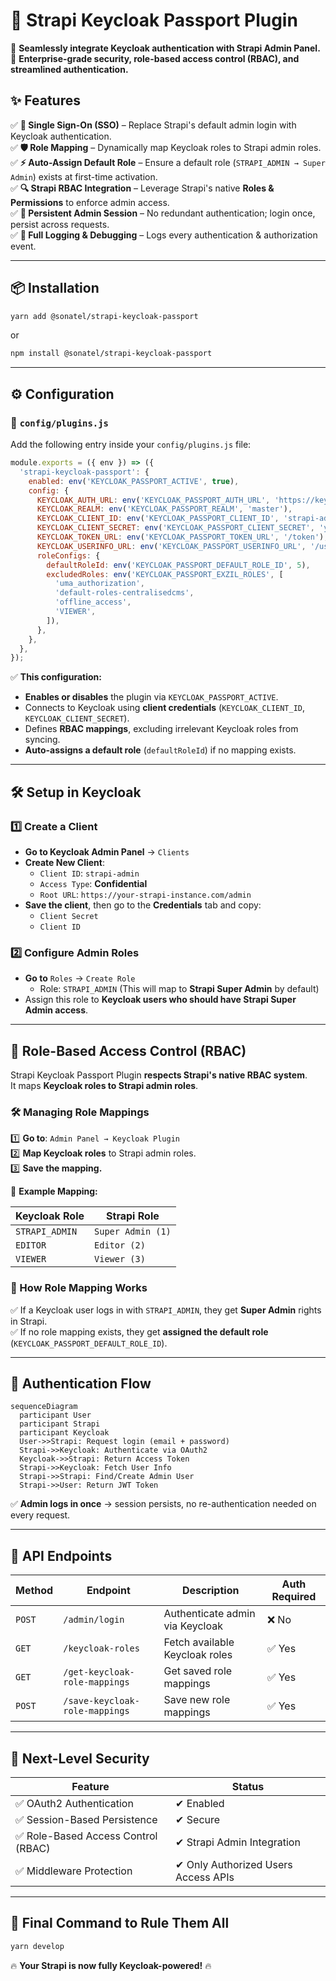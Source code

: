 # 🔑 Strapi Keycloak Passport Plugin
🚀 **Seamlessly integrate Keycloak authentication with Strapi Admin Panel.**  
💼 **Enterprise-grade security, role-based access control (RBAC), and streamlined authentication.**  

## ✨ Features
✅ **🔐 Single Sign-On (SSO)** – Replace Strapi's default admin login with Keycloak authentication.  
✅ **🛡️ Role Mapping** – Dynamically map Keycloak roles to Strapi admin roles.  
✅ **⚡ Auto-Assign Default Role** – Ensure a default role (`STRAPI_ADMIN → Super Admin`) exists at first-time activation.  
✅ **🔍 Strapi RBAC Integration** – Leverage Strapi's native **Roles & Permissions** to enforce admin access.  
✅ **💾 Persistent Admin Session** – No redundant authentication; login once, persist across requests.  
✅ **📜 Full Logging & Debugging** – Logs every authentication & authorization event.  

---

## 📦 Installation
```bash
yarn add @sonatel/strapi-keycloak-passport
```
or
```bash
npm install @sonatel/strapi-keycloak-passport
```

---

## ⚙️ Configuration
### 🔹 `config/plugins.js`
Add the following entry inside your `config/plugins.js` file:

```javascript
module.exports = ({ env }) => ({
  'strapi-keycloak-passport': {
    enabled: env('KEYCLOAK_PASSPORT_ACTIVE', true),
    config: {
      KEYCLOAK_AUTH_URL: env('KEYCLOAK_PASSPORT_AUTH_URL', 'https://keycloak.example.com/auth'),
      KEYCLOAK_REALM: env('KEYCLOAK_PASSPORT_REALM', 'master'),
      KEYCLOAK_CLIENT_ID: env('KEYCLOAK_PASSPORT_CLIENT_ID', 'strapi-admin'),
      KEYCLOAK_CLIENT_SECRET: env('KEYCLOAK_PASSPORT_CLIENT_SECRET', 'your-secret'),
      KEYCLOAK_TOKEN_URL: env('KEYCLOAK_PASSPORT_TOKEN_URL', '/token'),
      KEYCLOAK_USERINFO_URL: env('KEYCLOAK_PASSPORT_USERINFO_URL', '/userinfo'),
      roleConfigs: {
        defaultRoleId: env('KEYCLOAK_PASSPORT_DEFAULT_ROLE_ID', 5),
        excludedRoles: env('KEYCLOAK_PASSPORT_EXZIL_ROLES', [
          'uma_authorization',
          'default-roles-centralisedcms',
          'offline_access',
          'VIEWER',
        ]),
      },
    },
  },
});
```
✅ **This configuration:**  
- **Enables or disables** the plugin via `KEYCLOAK_PASSPORT_ACTIVE`.  
- Connects to Keycloak using **client credentials** (`KEYCLOAK_CLIENT_ID`, `KEYCLOAK_CLIENT_SECRET`).  
- Defines **RBAC mappings**, excluding irrelevant Keycloak roles from syncing.  
- **Auto-assigns a default role** (`defaultRoleId`) if no mapping exists.  

---

## 🛠 Setup in Keycloak
### 1️⃣ Create a Client
- **Go to Keycloak Admin Panel** → `Clients`
- **Create New Client**:  
  - `Client ID`: `strapi-admin`
  - `Access Type`: **Confidential**
  - `Root URL`: `https://your-strapi-instance.com/admin`
- **Save the client**, then go to the **Credentials** tab and copy:
  - `Client Secret`
  - `Client ID`
  
### 2️⃣ Configure Admin Roles
- **Go to** `Roles` → `Create Role`
  - Role: `STRAPI_ADMIN` (This will map to **Strapi Super Admin** by default)
- Assign this role to **Keycloak users who should have Strapi Super Admin access**.

---

## 🔐 Role-Based Access Control (RBAC)
Strapi Keycloak Passport Plugin **respects Strapi's native RBAC system**.  
It maps **Keycloak roles to Strapi admin roles**.

### 🛠 Managing Role Mappings
1️⃣ **Go to**: `Admin Panel → Keycloak Plugin`  
2️⃣ **Map Keycloak roles** to Strapi admin roles.  
3️⃣ **Save the mapping.**  

🔄 **Example Mapping:**

| Keycloak Role       | Strapi Role       |
|---------------------|------------------|
| `STRAPI_ADMIN`      | `Super Admin (1)` |
| `EDITOR`           | `Editor (2)`      |
| `VIEWER`           | `Viewer (3)`      |

### 📌 How Role Mapping Works
✅ If a Keycloak user logs in with `STRAPI_ADMIN`, they get **Super Admin** rights in Strapi.  
✅ If no role mapping exists, they get **assigned the default role** (`KEYCLOAK_PASSPORT_DEFAULT_ROLE_ID`).  

---

## 🔄 Authentication Flow

```mermaid
sequenceDiagram
  participant User
  participant Strapi
  participant Keycloak
  User->>Strapi: Request login (email + password)
  Strapi->>Keycloak: Authenticate via OAuth2
  Keycloak->>Strapi: Return Access Token
  Strapi->>Keycloak: Fetch User Info
  Strapi->>Strapi: Find/Create Admin User
  Strapi->>User: Return JWT Token
```

✅ **Admin logs in once** → session persists, no re-authentication needed on every request.  

---

## 📜 API Endpoints
| Method | Endpoint | Description | Auth Required |
|--------|---------|-------------|--------------|
| `POST` | `/admin/login` | Authenticate admin via Keycloak | ❌ No |
| `GET` | `/keycloak-roles` | Fetch available Keycloak roles | ✅ Yes |
| `GET` | `/get-keycloak-role-mappings` | Get saved role mappings | ✅ Yes |
| `POST` | `/save-keycloak-role-mappings` | Save new role mappings | ✅ Yes |

---

## 🚀 Next-Level Security
| Feature | Status |
|---------|--------|
| ✅ OAuth2 Authentication | ✔ Enabled |
| ✅ Session-Based Persistence | ✔ Secure |
| ✅ Role-Based Access Control (RBAC) | ✔ Strapi Admin Integration |
| ✅ Middleware Protection | ✔ Only Authorized Users Access APIs |

---

## 🎯 Final Command to Rule Them All
```bash
yarn develop
```
🔥 **Your Strapi is now fully Keycloak-powered!** 🔥  
